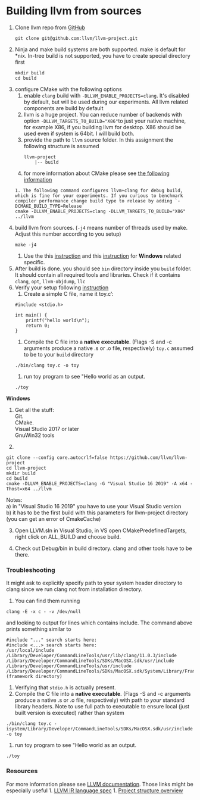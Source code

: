 # Building llvm from sources

1. Clone llvm repo from [GitHub](https://github.com/llvm/llvm-project)
    ```
    git clone git@github.com:llvm/llvm-project.git
    ```
1. Ninja and make build systems are both supported. make is default for *nix. In-tree build is not supported, you have to create special directory first
    ```
    mkdir build
    cd build
    ```
1. configure CMake with the following options
    1. enable `clang` build with `-DLLVM_ENABLE_PROJECTS=clang`. It's disabled by default, but will be used during our experiments. All llvm related components are build by default
    1. llvm is a huge project. You can reduce number of backends with option `-DLLVM_TARGETS_TO_BUILD="X86"`to just your native machine, for example X86, if you building llvm for desktop. X86 should be used even if system is 64bit. I will build both.
    1. provide the path to `llvm` source folder. In this assignment the following structure is assumed
        ```
        llvm-project
            |-- build
        ```
    1. for more information about CMake please see [the following information](https://cmake.org/cmake/help/v3.19/manual/cmake.1.html#manual:cmake(1))
    ```
    1. The following command configures llvm+clang for debug build, which is fine for your experiments. If you curious to benchmark compiler performance change build type to release by adding `-DCMAKE_BUILD_TYPE=Release`
    cmake -DLLVM_ENABLE_PROJECTS=clang -DLLVM_TARGETS_TO_BUILD="X86" ../llvm
    ```
1. build llvm from sources. (`-j4` means number of threads used by make. Adjust this number according to you setup)
    ```
    make -j4
    ```
    1. Use the this [instruction](https://llvm.org/docs/GettingStarted.html#getting-the-source-code-and-building-llvm) and this [instruction](https://clang.llvm.org/get_started.html) for **Windows** related specific.
1. After build is done. you should see `bin` directory inside you `build` folder. It should contain all required tools and libraries. Check if it contains `clang`, `opt`, `llvm-objdump`, `llc`
1. Verify your setup following [instruction](https://llvm.org/docs/GettingStarted.html#an-example-using-the-llvm-tool-chain)
    1. Create a simple C file, name it toy.c’:
    ```
    #include <stdio.h>

    int main() {
        printf("hello world\n");
        return 0;
    }
    ```
    1. Compile the C file into a **native executable**. (Flags -S and -c arguments produce a native .s or .o file, respectively) `toy.c` assumed to be to your `build` directory
    ```
    ./bin/clang toy.c -o toy
    ```
    1. run toy program to see "Hello world as an output.
    ```
    ./toy
    ```

**Windows**  
1. Get all the stuff:  
Git.  
CMake.   
Visual Studio 2017 or later  
GnuWin32 tools  

2.
```  
git clone --config core.autocrlf=false https://github.com/llvm/llvm-project
cd llvm-project
mkdir build
cd build
cmake -DLLVM_ENABLE_PROJECTS=clang -G "Visual Studio 16 2019" -A x64 -Thost=x64 ../llvm  
```  
Notes:   
	a) in "Visual Studio 16 2019" you have to use your Visual Studio version  
	b) it has to be the first build with this parameters for llvm-project directory (you can get an error of CmakeCache)  
	
3. Open LLVM.sln in Visual Studio, in VS open CMakePredefinedTargets, right click on ALL_BUILD and choose build.  

4. Check out Debug/bin in build directory. clang and other tools have to be there.  


### Troubleshooting

It might ask to explicitly specify path to your system header directory to clang since we run clang not from installation directory.

1. You can find them running
```
clang -E -x c - -v /dev/null
```
and looking to output for lines which contains include. The command above prints something similar to
```
#include "..." search starts here:
#include <...> search starts here:
/usr/local/include
/Library/Developer/CommandLineTools/usr/lib/clang/11.0.3/include
/Library/Developer/CommandLineTools/SDKs/MacOSX.sdk/usr/include
/Library/Developer/CommandLineTools/usr/include
/Library/Developer/CommandLineTools/SDKs/MacOSX.sdk/System/Library/Frameworks (framework directory)
```
1. Verifying that `stdio.h` is actually present.
1. Compile the C file into a **native executable**. (Flags -S and -c arguments produce a native .s or .o file, respectively) with path to *your* standard library headers. Note to use full path to executable to ensure local (just built version is executed) rather than system
```
./bin/clang toy.c -isystem/Library/Developer/CommandLineTools/SDKs/MacOSX.sdk/usr/include -o toy
```
1. run toy program to see "Hello world as an output.
```
./toy
```

### Resources

For more information please see [LLVM documentation](https://llvm.org/docs/GettingStarted.html). Those links might be especially useful
    1. [LLVM IR language spec](https://llvm.org/docs/LangRef.html)
    1. [Project structure overview](https://llvm.org/docs/GettingStarted.html#directory-layout)